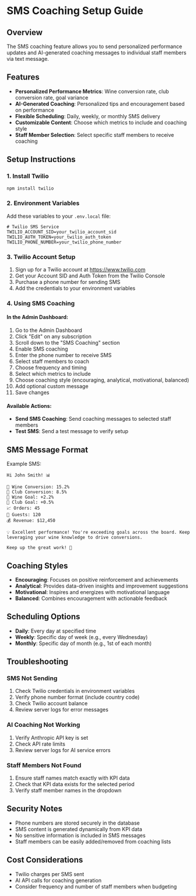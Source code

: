 # SMS Coaching Setup Guide

## Overview

The SMS coaching feature allows you to send personalized performance updates and AI-generated coaching messages to individual staff members via text message.

## Features

- **Personalized Performance Metrics**: Wine conversion rate, club conversion rate, goal variance
- **AI-Generated Coaching**: Personalized tips and encouragement based on performance
- **Flexible Scheduling**: Daily, weekly, or monthly SMS delivery
- **Customizable Content**: Choose which metrics to include and coaching style
- **Staff Member Selection**: Select specific staff members to receive coaching

## Setup Instructions

### 1. Install Twilio

```bash
npm install twilio
```

### 2. Environment Variables

Add these variables to your `.env.local` file:

```env
# Twilio SMS Service
TWILIO_ACCOUNT_SID=your_twilio_account_sid
TWILIO_AUTH_TOKEN=your_twilio_auth_token
TWILIO_PHONE_NUMBER=your_twilio_phone_number
```

### 3. Twilio Account Setup

1. Sign up for a Twilio account at https://www.twilio.com
2. Get your Account SID and Auth Token from the Twilio Console
3. Purchase a phone number for sending SMS
4. Add the credentials to your environment variables

### 4. Using SMS Coaching

#### In the Admin Dashboard:

1. Go to the Admin Dashboard
2. Click "Edit" on any subscription
3. Scroll down to the "SMS Coaching" section
4. Enable SMS coaching
5. Enter the phone number to receive SMS
6. Select staff members to coach
7. Choose frequency and timing
8. Select which metrics to include
9. Choose coaching style (encouraging, analytical, motivational, balanced)
10. Add optional custom message
11. Save changes

#### Available Actions:

- **Send SMS Coaching**: Send coaching messages to selected staff members
- **Test SMS**: Send a test message to verify setup

## SMS Message Format

Example SMS:

```
Hi John Smith! 📊

🍷 Wine Conversion: 15.2%
👥 Club Conversion: 8.5%
🎯 Wine Goal: +2.2%
🎯 Club Goal: +0.5%
📈 Orders: 45
👥 Guests: 120
💰 Revenue: $12,450

💡 Excellent performance! You're exceeding goals across the board. Keep leveraging your wine knowledge to drive conversions.

Keep up the great work! 🍷
```

## Coaching Styles

- **Encouraging**: Focuses on positive reinforcement and achievements
- **Analytical**: Provides data-driven insights and improvement suggestions
- **Motivational**: Inspires and energizes with motivational language
- **Balanced**: Combines encouragement with actionable feedback

## Scheduling Options

- **Daily**: Every day at specified time
- **Weekly**: Specific day of week (e.g., every Wednesday)
- **Monthly**: Specific day of month (e.g., 1st of each month)

## Troubleshooting

### SMS Not Sending

1. Check Twilio credentials in environment variables
2. Verify phone number format (include country code)
3. Check Twilio account balance
4. Review server logs for error messages

### AI Coaching Not Working

1. Verify Anthropic API key is set
2. Check API rate limits
3. Review server logs for AI service errors

### Staff Members Not Found

1. Ensure staff names match exactly with KPI data
2. Check that KPI data exists for the selected period
3. Verify staff member names in the dropdown

## Security Notes

- Phone numbers are stored securely in the database
- SMS content is generated dynamically from KPI data
- No sensitive information is included in SMS messages
- Staff members can be easily added/removed from coaching lists

## Cost Considerations

- Twilio charges per SMS sent
- AI API calls for coaching generation
- Consider frequency and number of staff members when budgeting
